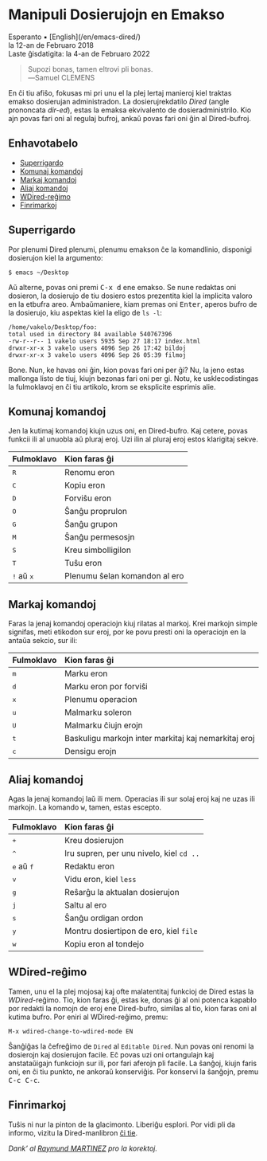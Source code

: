 Manipuli Dosierujojn en Emakso
==============================

<div class="center">Esperanto ▪ [English](/en/emacs-dired/)</div>
<div class="center">la 12-an de Februaro 2018</div>
<div class="center">Laste ĝisdatigita: la 4-an de Februaro 2022</div>

>Supozi bonas, tamen eltrovi pli bonas.<br>
>―Samuel CLEMENS

En ĉi tiu afiŝo, fokusas mi pri unu el la plej lertaj manieroj kiel traktas emakso dosierujan
administradon. La dosierujrekdatilo _Dired_ (angle prononcata *dir-ed*), estas la emaksa
ekvivalento de dosieradministrilo. Kio ajn povas fari oni al regulaj bufroj, ankaŭ povas fari oni ĝin
al Dired-bufroj.


<a name="et">Enhavotabelo</a>
-----------------------------

- [Superrigardo](#superrigardo)
- [Komunaj komandoj](#komunaj)
- [Markaj komandoj](#markaj)
- [Aliaj komandoj](#aliaj)
- [WDired-reĝimo](#wdired)
- [Finrimarkoj](#finrimarkoj)


<a name="superrigardo">Superrigardo</a>
---------------------------------------

Por plenumi Dired plenumi, plenumu emakson ĉe la komandlinio, disponigi dosierujon kiel la argumento:

    $ emacs ~/Desktop

Aŭ alterne, povas oni premi <kbd>C-x d</kbd> ene emakso. Se nune redaktas oni dosieron, la dosierujo
de tiu dosiero estos prezentita kiel la implicita valoro en la etbufra areo. Ambaŭmaniere, kiam
premas oni <kbd>Enter</kbd>, aperos bufro de la dosierujo, kiu aspektas kiel la eligo de `ls -l`:

```
/home/vakelo/Desktop/foo:
total used in directory 84 available 540767396
-rw-r--r-- 1 vakelo users 5935 Sep 27 18:17 index.html
drwxr-xr-x 3 vakelo users 4096 Sep 26 17:42 bildoj
drwxr-xr-x 3 vakelo users 4096 Sep 26 05:39 filmoj
```

Bone. Nun, ke havas oni ĝin, kion povas fari oni per ĝi? Nu, la jeno estas mallonga listo de tiuj,
kiujn bezonas fari oni per gi. Notu, ke usklecodistingas la fulmoklavoj en ĉi tiu artikolo, krom se
eksplicite esprimis alie.


<a name="komunaj"></a>Komunaj komandoj
--------------------------------------

Jen la kutimaj komandoj kiujn uzus oni, en Dired-bufro. Kaj cetere, povas funkcii ili al unuobla
aŭ pluraj eroj. Uzi ilin al pluraj eroj estos klarigitaj sekve.

| Fulmoklavo                    | Kion faras ĝi                                                      |
| :---------------------------- | :----------------------------------------------------------------- |
| <kbd>R</kbd>                  | Renomu eron                                                        |
| <kbd>C</kbd>                  | Kopiu eron                                                         |
| <kbd>D</kbd>                  | Forviŝu eron                                                       |
| <kbd>O</kbd>                  | Ŝanĝu proprulon                                                    |
| <kbd>G</kbd>                  | Ŝanĝu grupon                                                       |
| <kbd>M</kbd>                  | Ŝanĝu permesosjn                                                   |
| <kbd>S</kbd>                  | Kreu simbolligilon                                                 |
| <kbd>T</kbd>                  | Tuŝu eron                                                          |
| <kbd>!</kbd> aŭ <kbd>x</kbd>  | Plenumu ŝelan komandon al ero                                      |


<a name="markaj">Markaj komandoj</a>
------------------------------------

Faras la jenaj komandoj operaciojn kiuj rilatas al markoj. Krei markojn simple signifas, meti etikodon
sur eroj, por ke povu presti oni la operaciojn en la antaŭa sekcio, sur ili:

| Fulmoklavo                    | Kion faras ĝi                                                      |
| :---------------------------- | :----------------------------------------------------------------- |
| <kbd>m</kbd>                  | Marku eron                                                         |
| <kbd>d</kbd>                  | Marku eron por forviŝi                                             |
| <kbd>x</kbd>                  | Plenumu operacion                                                  |
| <kbd>u</kbd>                  | Malmarku soleron                                                   |
| <kbd>U</kbd>                  | Malmarku ĉiujn erojn                                               |
| <kbd>t</kbd>                  | Baskuligu markojn inter markitaj kaj nemarkitaj eroj               |
| <kbd>c</kbd>                  | Densigu erojn                                                      |


<a name="aliaj">Aliaj komandoj</a>
----------------------------------

Agas la jenaj komandoj laŭ ili mem. Operacias ili sur solaj eroj kaj ne uzas ili markojn. La komando
<kbd>w</kbd>, tamen, estas escepto.

| Fulmoklavo                    | Kion faras ĝi                                                      |
| :---------------------------- | :----------------------------------------------------------------- |
| <kbd>+</kbd>                  | Kreu dosierujon                                                    |
| <kbd>&#94;</kbd>              | Iru supren, per unu nivelo, kiel `cd ..`                           |
| <kbd>e</kbd> aŭ <kbd>f</kbd>  | Redaktu eron                                                       |
| <kbd>v</kbd>                  | Vidu eron, kiel `less`                                             |
| <kbd>g</kbd>                  | Reŝarĝu la aktualan dosierujon                                     |
| <kbd>j</kbd>                  | Saltu al ero                                                       |
| <kbd>s</kbd>                  | Ŝanĝu ordigan ordon                                                |
| <kbd>y</kbd>                  | Montru dosiertipon de ero, kiel `file`                             |
| <kbd>w</kbd>                  | Kopiu eron al tondejo                                              |


<a name="wdired">WDired-reĝimo</a>
------------------------------------

Tamen, unu el la plej mojosaj kaj ofte malatentitaj funkcioj de Dired estas la _WDired_-reĝimo. Tio,
kion faras ĝi, estas ke, donas ĝi al oni potenca kapablo por redakti la nomojn de eroj ene Dired-bufro,
similas al tio, kion faras oni al kutima bufro. Por eniri al WDired-reĝimo, premu:

    M-x wdired-change-to-wdired-mode EN

Ŝanĝiĝas la ĉefreĝimo de `Dired` al `Editable Dired`. Nun povas oni renomi la dosierojn kaj
dosierujon facile. Eĉ povas uzi oni ortangulajn kaj anstataŭigajn funkciojn sur ili, por fari
aferojn pli facile. La ŝanĝoj, kiujn faris oni, en ĉi tiu punkto, ne ankoraŭ konserviĝis. Por
konservi la ŝanĝojn, premu <kbd>C-c C-c</kbd>.


<a name="finrimarkoj">Finrimarkoj</a>
-------------------------------------

Tuŝis ni nur la pinton de la glacimonto. Liberiĝu esplori. Por vidi pli da informo, vizitu la
Dired-manlibron [ĉi tie](https://www.gnu.org/software/emacs/manual/html_node/emacs/Dired.html).

_Dank’ al [Raymund MARTINEZ](https://zhaqenl.github.io) pro la korektoj._
